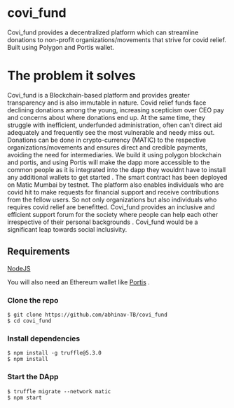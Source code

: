 

# covi_fund
Covi_fund provides a decentralized platform which can streamline donations to non-profit organizations/movements that strive for covid relief. Built using Polygon and Portis wallet.

# The problem it solves
Covi_fund is a Blockchain-based platform and provides greater transparency and is also immutable in nature.
Covid relief funds face declining donations among the young, increasing scepticism over CEO pay and concerns about where donations end up. At the same time, they struggle with inefficient, underfunded administration, often can’t direct aid adequately and frequently see the most vulnerable and needy miss out.
Donations can be done in crypto-currency (MATIC) to the respective organizations/movements and ensures direct and credible payments, avoiding the need for intermediaries. We build it using polygon blockchain and portis, and using Portis will make the dapp more accessible to the common people as it is integrated into the dapp they wouldnt have to install any additional wallets to get started . The smart contract has been deployed on Matic Mumbai by testnet.
The platform also enables individuals who are covid hit to make requests for financial support and receive contributions from the fellow users. So not only organizations but also individuals who requires covid relief are benefitted. Covi_fund provides an inclusive and efficient support forum for the society where people can help each other irrespective of their personal backgrounds . Covi_fund would be a significant leap towards social inclusivity.


## Requirements

[NodeJS](https://nodejs.org/en/download/)

You will also need an Ethereum wallet like [Portis](https://www.portis.io/) .


### Clone the repo

    $ git clone https://github.com/abhinav-TB/covi_fund
    $ cd covi_fund


### Install dependencies

    $ npm install -g truffle@5.3.0
    $ npm install


### Start the DApp

    $ truffle migrate --network matic
    $ npm start
